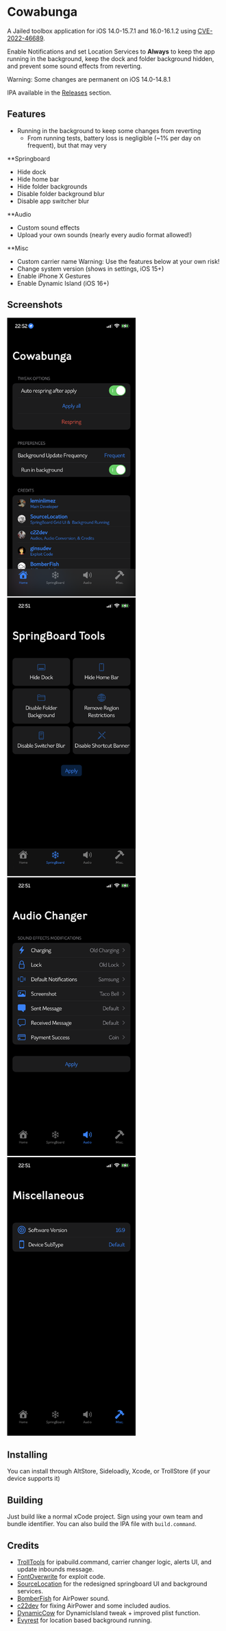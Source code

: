 # Cowabunga
A Jailed toolbox application for iOS 14.0-15.7.1 and 16.0-16.1.2 using [CVE-2022-46689](https://support.apple.com/en-us/HT213530).

Enable Notifications and set Location Services to **Always** to keep the app running in the background, keep the dock and folder background hidden, and prevent some sound effects from reverting.

Warning: Some changes are permanent on iOS 14.0-14.8.1

IPA available in the [Releases](https://github.com/leminlimez/DockHider/releases) section.

## Features
- Running in the background to keep some changes from reverting
    - From running tests, battery loss is negligible (~1% per day on frequent), but that may very

**Springboard
- Hide dock
- Hide home bar
- Hide folder backgrounds
- Disable folder background blur
- Disable app switcher blur

**Audio
- Custom sound effects
- Upload your own sounds (nearly every audio format allowed!)

**Misc
- Custom carrier name
Warning: Use the features below at your own risk!
- Change system version (shows in settings, iOS 15+)
- Enable iPhone X Gestures
- Enable Dynamic Island (iOS 16+)

## Screenshots
<img src="/Images/Home.PNG" width="300" height="650"/> <img src="/Images/SpringboardTools.PNG" width="300" height="650"/> <img src="/Images/Audio_Changer.PNG" width="300" height="650"/> <img src="/Images/Misc.PNG" width="300" height="650"/>

## Installing
You can install through AltStore, Sideloadly, Xcode, or TrollStore (if your device supports it)

## Building
Just build like a normal xCode project. Sign using your own team and bundle identifier. You can also build the IPA file with `build.command`.

## Credits
- [TrollTools](https://github.com/sourcelocation/TrollTools) for ipabuild.command, carrier changer logic, alerts UI, and update inbounds message.
- [FontOverwrite](https://github.com/ginsudev/WDBFontOverwrite) for exploit code.
- [SourceLocation](https://github.com/sourcelocation) for the redesigned springboard UI and background services.
- [BomberFish](https://github.com/BomberFish) for AirPower sound.
- [c22dev](https://github.com/c22dev) for fixing AirPower and some included audios.
- [DynamicCow](https://github.com/matteozappia/DynamicCow) for DynamicIsland tweak + improved plist function.
- [Evyrest](https://github.com/sourcelocation/Evyrest) for location based background running.
